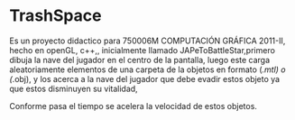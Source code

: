 # TrashSpace

Es un proyecto didactico para 750006M	COMPUTACIÓN GRÁFICA 2011-II, hecho en openGL, c++,, inicialmente llamado 
JAPeToBattleStar,primero dibuja la nave del jugador en el centro de la pantalla, luego este carga aleatoriamente 
elementos de una carpeta de la objetos en formato (*.mtl) o (*.obj), y los acerca a la nave del jugador que debe
evadir estos objeto ya que estos disminuyen su vitalidad, 

Conforme pasa el tiempo se acelera la velocidad de estos objetos.
